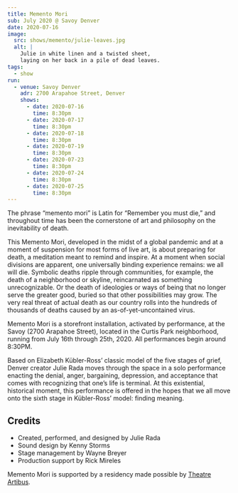 ```yaml
---
title: Memento Mori
sub: July 2020 @ Savoy Denver
date: 2020-07-16
image:
  src: shows/memento/julie-leaves.jpg
  alt: |
    Julie in white linen and a twisted sheet,
    laying on her back in a pile of dead leaves.
tags:
  - show
run:
  - venue: Savoy Denver
    adr: 2700 Arapahoe Street, Denver
    shows:
      - date: 2020-07-16
        time: 8:30pm
      - date: 2020-07-17
        time: 8:30pm
      - date: 2020-07-18
        time: 8:30pm
      - date: 2020-07-19
        time: 8:30pm
      - date: 2020-07-23
        time: 8:30pm
      - date: 2020-07-24
        time: 8:30pm
      - date: 2020-07-25
        time: 8:30pm
---
```


The phrase “memento mori” is Latin for “Remember you must die,”
and throughout time has been the cornerstone of art and philosophy
on the inevitability of death.

This Memento Mori, developed in the midst of a global pandemic and at a moment of suspension for most forms of live art, is about preparing for death, a meditation meant to remind and inspire. At a moment when social divisions are apparent, one universally binding experience remains: we all will die. Symbolic deaths ripple through communities, for example, the death of a neighborhood or skyline, reincarnated as something unrecognizable. Or the death of ideologies or ways of being that no longer serve the greater good, buried so that other possibilities may grow. The very real threat of actual death as our country rolls into the hundreds of thousands of deaths caused by an as-of-yet-uncontained virus.

Memento Mori is a storefront installation, activated by performance, at the Savoy (2700 Arapahoe Street), located in the Curtis Park neighborhood, running from July 16th through 25th, 2020. All performances begin around 8:30PM.

Based on Elizabeth Kübler-Ross’ classic model of the five stages of grief, Denver creator Julie Rada moves through the space in a solo performance enacting the denial, anger, bargaining, depression, and acceptance that comes with recognizing that one’s life is terminal. At this existential, historical moment, this performance is offered in the hopes that we all move onto the sixth stage in Kübler-Ross’ model: finding meaning.

## Credits

- Created, performed, and designed by Julie Rada
- Sound design by Kenny Storms
- Stage management by Wayne Breyer
- Production support by Rick Mireles

Memento Mori is supported by a residency made possible by
[Theatre Artibus](https://www.theartibus.com/).
